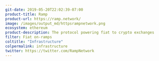 ```yaml
---
git-date: 2019-05-20T22:02:39-07:00
product-title: Ramp
product-url: https://ramp.network/
image: /images/output_md/httpsrampnetwork.png
ecosystem: ethereum
product-description: The protocol powering fiat to crypto exchanges
filter: Fiat on-ramps
coltitle: "Infrastructure"
colpermalink: infrastructure
twitter: https://twitter.com/RampNetwork
---
```

